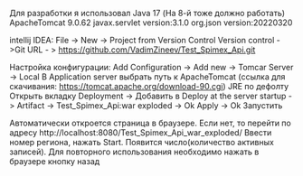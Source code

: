 Для разработки я использовал
Java 17 (На 8-й тоже должно работать)
ApacheTomcat 9.0.62 
javax.servlet version:3.1.0
org.json version:20220320

intellij IDEA:
File -> New -> Project from Version Control
Version control ->Git
URL - > https://github.com/VadimZineev/Test_Spimex_Api.git 

Настройка конфигурации:
Add Configuration -> Add new -> Tomcar Server -> Local 
	В Application server выбрать путь к ApacheTomcat (ссылка для скачивания: https://tomcat.apache.org/download-90.cgi)
	JRE по дефолту
Открыть вкладку Deployment -> Добавить в Deploy at the server startup -> Artifact -> Test_Spimex_Api:war exploded -> Ok
Apply -> Ok
Запустить

Автоматически откроется страница в браузере. Если нет, то перейти по адресу http://localhost:8080/Test_Spimex_Api_war_exploded/
Ввести номер региона, нажать Start. Появится число(количество активных записей). 
Для повторного использования необходимо нажать в браузере кнопку назад 